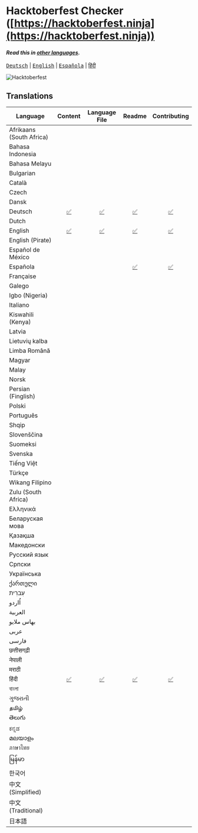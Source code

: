 # Hacktoberfest Checker ([https://hacktoberfest.ninja](https://hacktoberfest.ninja))

#### _Read this in [other languages](TRANSLATIONS.md)._

<kbd>[Deutsch](./README.de.md)</kbd> | 
<kbd>[English](./README.es.md)</kbd> | 
<kbd>[Española](./.github/lang/README.es.md)</kbd> | 
<kbd>[हिंदी](./.github/lang/README.hi.md)</kbd>

![Hacktoberfest](./assets/images/Logo%20Sponsors%20Light.svg)

## Translations

| Language                 | Content | Language File | Readme | Contributing |
|--------------------------|:-------:|:-------------:|:------:|:------------:|
| Afrikaans (South Africa) |         |               |        |              |
| Bahasa Indonesia         |         |               |        |              |
| Bahasa Melayu            |         |               |        |              |
| Bulgarian                |         |               |        |              |
| Català                   |         |               |        |              |
| Czech                    |         |               |        |              |
| Dansk                    |         |               |        |              |
| Deutsch                  |[✅](./content/de/)|[✅](./lang/de.js)|[✅](./.github/lang/README.de.md)|[✅](./.github/lang/CONTRIBUTING.de.md)|
| Dutch                    |         |               |        |              |
| English                  |[✅](./content/en/)|[✅](./lang/en.js)|[✅](./README.md)|[✅](./CONTRIBUTING.md)|
| English (Pirate)         |         |               |        |              |
| Español de México        |         |               |        |              |
| Española                 |         |               |[✅](./.github/lang/README.es.md)|[✅](./.github/lang/CONTRIBUTING.es.md)|
| Française                |         |               |        |              |
| Galego                   |         |               |        |              |
| Igbo (Nigeria)           |         |               |        |              |
| Italiano                 |         |               |        |              |
| Kiswahili (Kenya)        |         |               |        |              |
| Latvia                   |         |               |        |              |
| Lietuvių kalba           |         |               |        |              |
| Limba Română             |         |               |        |              |
| Magyar                   |         |               |        |              |
| Malay                    |         |               |        |              |
| Norsk                    |         |               |        |              |
| Persian (Finglish)       |         |               |        |              |
| Polski                   |         |               |        |              |
| Português                |         |               |        |              |
| Shqip                    |         |               |        |              |
| Slovenščina              |         |               |        |              |
| Suomeksi                 |         |               |        |              |
| Svenska                  |         |               |        |              |
| Tiếng Việt               |         |               |        |              |
| Türkçe                   |         |               |        |              |
| Wikang Filipino          |         |               |        |              |
| Zulu (South Africa)      |         |               |        |              |
| Ελληνικά                 |         |               |        |              |
| Беларуская мова          |         |               |        |              |
| Қазақша                  |         |               |        |              |
| Македонски               |         |               |        |              |
| Русский язык             |         |               |        |              |
| Српски                   |         |               |        |              |
| Українська               |         |               |        |              |
| ქართული                  |         |               |        |              |
| עִברִית                    |         |               |        |              |
| اُاردو                    |         |               |        |              |
| العربية                  |         |               |        |              |
| بهاس ملايو‎                |         |               |        |              |
| عربى                     |         |               |        |              |
| فارسی                    |         |               |        |              |
| छत्तीसगढ़ी                   |         |               |        |              |
| नेपाली                     |         |               |        |              |
| मराठी                     |         |               |        |              |
| हिंदी                      |[✅](./content/hi/)|[✅](./lang/hi.js)|[✅](./.github/lang/README.hi.md)|[✅](./.github/lang/CONTRIBUTING.hi.md)|
| বাংলা                     |         |               |        |              |
| ગુજરાતી                   |         |               |        |              |
| தமிழ்                     |         |               |        |              |
| తెలుగు                    |         |               |        |              |
| ಕನ್ನಡ                     |         |               |        |              |
| മലയാളം                   |         |               |        |              |
| ภาษาไทย                  |         |               |        |              |
| မြန်မာ                     |         |               |        |              |
| 한국어                     |         |               |        |              |
| 中文 (Simplified)         |         |               |        |              |
| 中文 (Traditional)        |         |               |        |              |
| 日本語                    |         |               |        |              |